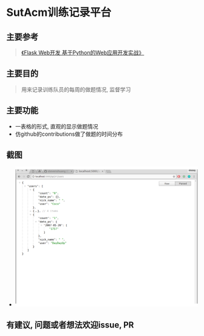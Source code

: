 # SutAcm训练记录平台

## 主要参考
> [《Flask Web开发 基于Python的Web应用开发实战》](https://www.nyloner.cn/static/files/Flask%20Web%E5%BC%80%E5%8F%91%EF%BC%9A%E5%9F%BA%E4%BA%8EPython%E7%9A%84Web%E5%BA%94%E7%94%A8%E5%BC%80%E5%8F%91%E5%AE%9E%E6%88%98.pdf)

## 主要目的
> 用来记录训练队员的每周的做题情况, 监督学习

## 主要功能
* 一表格的形式, 直观的显示做题情况
* 仿github的contributions做了做题的时间分布

## 截图
* ![api-date](./images/api-data.png)

## 有建议, 问题或者想法欢迎issue, PR
